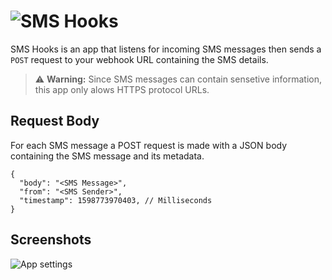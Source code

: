 ![SMS Hooks](https://repository-images.githubusercontent.com/284747433/11358f80-df97-11ea-900f-8fb2b7a6f620)
============================================================================================================

SMS Hooks is an app that listens for incoming SMS messages then sends a `POST` request to your webhook URL containing the SMS details.

> ⚠️ **Warning:** Since SMS messages can contain sensetive information, this app only alows HTTPS protocol URLs. 

Request Body
------------
For each SMS message a POST request is made with a JSON body containing the SMS message and its metadata.
```jsonc
{
  "body": "<SMS Message>",
  "from": "<SMS Sender>",
  "timestamp": 1598773970403, // Milliseconds
}
```

Screenshots
-----------

![App settings](screenshots/screenshot.png "App settings")
